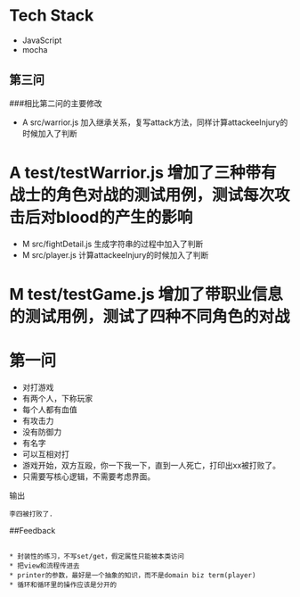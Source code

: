 # Tech Stack

* JavaScript
* mocha


## 第三问

###相比第二问的主要修改

* A src/warrior.js 加入继承关系，复写attack方法，同样计算attackeeInjury的时候加入了判断
# A test/testWarrior.js 增加了三种带有战士的角色对战的测试用例，测试每次攻击后对blood的产生的影响
* M src/fightDetail.js 生成字符串的过程中加入了判断
* M src/player.js 计算attackeeInjury的时候加入了判断
# M test/testGame.js 增加了带职业信息的测试用例，测试了四种不同角色的对战



# 第一问

* 对打游戏
* 有两个人，下称玩家
* 每个人都有血值
* 有攻击力
* 没有防御力
* 有名字
* 可以互相对打
* 游戏开始，双方互殴，你一下我一下，直到一人死亡，打印出xx被打败了。
* 只需要写核心逻辑，不需要考虑界面。
 
输出

    李四被打败了.


##Feedback

```

* 封装性的练习，不写set/get，假定属性只能被本类访问
* 把view和流程传进去
* printer的参数，最好是一个抽象的知识，而不是domain biz term(player)
* 循环和循环里的操作应该是分开的

```    